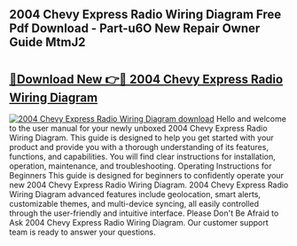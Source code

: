 ## 2004 Chevy Express Radio Wiring Diagram Free Pdf Download - Part-u6O New Repair Owner Guide MtmJ2

# <h2><a href="http://dfn1r4x.blite.top/?on=2004+Chevy+Express+Radio+Wiring+Diagram">🔗Download New 👉🔴 2004 Chevy Express Radio Wiring Diagram</a></h2>

[![2004 Chevy Express Radio Wiring Diagram download](https://i.imgur.com/lujVjoI.png)](http://dfn1r4x.blite.top/?on=2004+Chevy+Express+Radio+Wiring+Diagram)
Hello and welcome to the user manual for your newly unboxed 2004 Chevy Express Radio Wiring Diagram. This guide is designed to help you get started with your product and provide you with a thorough understanding of its features, functions, and capabilities. You will find clear instructions for installation, operation, maintenance, and troubleshooting. Operating Instructions for Beginners This guide is designed for beginners to confidently operate your new 2004 Chevy Express Radio Wiring Diagram. 2004 Chevy Express Radio Wiring Diagram advanced features include geolocation, smart alerts, customizable themes, and multi-device syncing, all easily controlled through the user-friendly and intuitive interface. Please Don't Be Afraid to Ask 2004 Chevy Express Radio Wiring Diagram. Our customer support team is ready to answer your questions.
